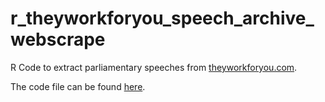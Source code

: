 # r_theyworkforyou_speech_archive_webscrape

R Code to extract parliamentary speeches from [theyworkforyou.com](https://www.theyworkforyou.com/).


The code file can be found [here](Webscrape_Speeches.R).